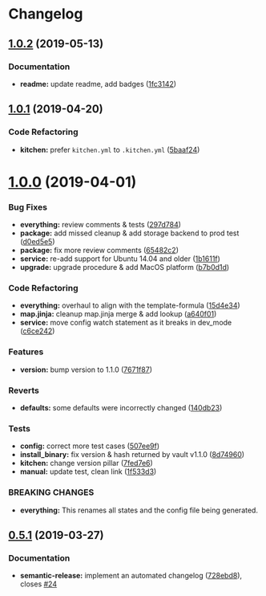 # Changelog

## [1.0.2](https://github.com/saltstack-formulas/vault-formula/compare/v1.0.1...v1.0.2) (2019-05-13)


### Documentation

* **readme:** update readme, add badges ([1fc3142](https://github.com/saltstack-formulas/vault-formula/commit/1fc3142))

## [1.0.1](https://github.com/saltstack-formulas/vault-formula/compare/v1.0.0...v1.0.1) (2019-04-20)


### Code Refactoring

* **kitchen:** prefer `kitchen.yml` to `.kitchen.yml` ([5baaf24](https://github.com/saltstack-formulas/vault-formula/commit/5baaf24))

# [1.0.0](https://github.com/saltstack-formulas/vault-formula/compare/v0.5.1...v1.0.0) (2019-04-01)


### Bug Fixes

* **everything:** review comments & tests ([297d784](https://github.com/saltstack-formulas/vault-formula/commit/297d784))
* **package:** add missed cleanup & add storage backend to prod test ([d0ed5e5](https://github.com/saltstack-formulas/vault-formula/commit/d0ed5e5))
* **package:** fix more review comments ([65482c2](https://github.com/saltstack-formulas/vault-formula/commit/65482c2))
* **service:** re-add support for Ubuntu 14.04 and older ([1b1611f](https://github.com/saltstack-formulas/vault-formula/commit/1b1611f))
* **upgrade:** upgrade procedure & add MacOS platform ([b7b0d1d](https://github.com/saltstack-formulas/vault-formula/commit/b7b0d1d))


### Code Refactoring

* **everything:** overhaul to align with the template-formula ([15d4e34](https://github.com/saltstack-formulas/vault-formula/commit/15d4e34))
* **map.jinja:** cleanup map.jinja merge & add lookup ([a640f01](https://github.com/saltstack-formulas/vault-formula/commit/a640f01))
* **service:** move config watch statement as it breaks in dev_mode ([c6ce242](https://github.com/saltstack-formulas/vault-formula/commit/c6ce242))


### Features

* **version:** bump version to 1.1.0 ([7671f87](https://github.com/saltstack-formulas/vault-formula/commit/7671f87))


### Reverts

* **defaults:** some defaults were incorrectly changed ([140db23](https://github.com/saltstack-formulas/vault-formula/commit/140db23))


### Tests

* **config:** correct more test cases ([507ee9f](https://github.com/saltstack-formulas/vault-formula/commit/507ee9f))
* **install_binary:** fix version & hash returned by vault v1.1.0 ([8d74960](https://github.com/saltstack-formulas/vault-formula/commit/8d74960))
* **kitchen:** change version pillar ([7fed7e6](https://github.com/saltstack-formulas/vault-formula/commit/7fed7e6))
* **manual:** update test, clean link ([1f533d3](https://github.com/saltstack-formulas/vault-formula/commit/1f533d3))


### BREAKING CHANGES

* **everything:** This renames all states and the config file being
generated.

## [0.5.1](https://github.com/saltstack-formulas/vault-formula/compare/v0.5.0...v0.5.1) (2019-03-27)


### Documentation

* **semantic-release:** implement an automated changelog ([728ebd8](https://github.com/saltstack-formulas/vault-formula/commit/728ebd8)), closes [#24](https://github.com/saltstack-formulas/vault-formula/issues/24)
